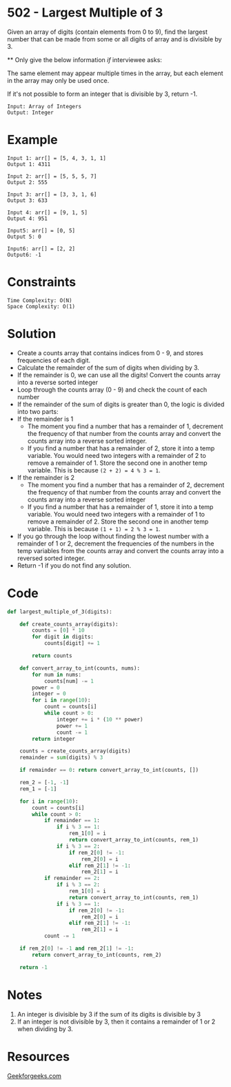 # 502 - Largest Multiple of 3

Given an array of digits (contain elements from 0 to 9), find the
largest number that can be made from some or all digits of array and is divisible
by 3.

** Only give the below information _if_ interviewee asks:

The same element may appear multiple times in the array, but each
element in the array may only be used once.

If it's not possible to form an integer that is divisible by 3, return -1.

```
Input: Array of Integers  
Output: Integer
```

# Example

```
Input 1: arr[] = [5, 4, 3, 1, 1]
Output 1: 4311

Input 2: arr[] = [5, 5, 5, 7]
Output 2: 555

Input 3: arr[] = [3, 3, 1, 6]
Output 3: 633

Input 4: arr[] = [9, 1, 5]
Output 4: 951

Input5: arr[] = [0, 5]
Output 5: 0

Input6: arr[] = [2, 2]
Output6: -1
```

# Constraints
```
Time Complexity: O(N)
Space Complexity: O(1)
```
# Solution

* Create a counts array that contains indices from 0 - 9, and stores frequencies
  of each digit.
* Calculate the remainder of the sum of digits when dividing by 3.
* If the remainder is 0, we can use all the digits! Convert the counts array into a reverse sorted integer
* Loop through the counts array (0 - 9) and check the count of each number
* If the remainder of the sum of digits is greater than 0, the logic is divided into two parts:
*   If the remainder is 1
    * The moment you find a number that has a remainder of 1, decrement the frequency of that
      number from the counts array and convert the counts array into a reverse sorted integer.
    * If you find a number that has a remainder of 2, store it into a temp variable. You would need
      two integers with a remainder of 2 to remove a remainder of 1. Store the second one in another temp variable.
      This is because `(2 + 2) = 4 % 3 = 1`.  
*   If the remainder is 2
    * The moment you find a number that has a remainder of 2, decrement the frequency of that
      number from the counts array and convert the counts array into a reverse sorted integer
    * If you find a number that has a remainder of 1, store it into a temp variable. You would need
      two integers with a remainder of 1 to remove a remainder of 2. Store the second one in another temp variable.
      This is because `(1 + 1) = 2 % 3 = 1`.  
* If you go through the loop without finding the lowest number with a remainder of 1 or 2, decrement the frequencies
  of the numbers in the temp variables from the counts array and convert the counts array into a reversed sorted integer.
* Return -1 if you do not find any solution.

# Code

```python
def largest_multiple_of_3(digits):

    def create_counts_array(digits):
        counts = [0] * 10
        for digit in digits:
            counts[digit] += 1

        return counts

    def convert_array_to_int(counts, nums):
        for num in nums:
            counts[num] -= 1
        power = 0
        integer = 0
        for i in range(10):
            count = counts[i]
            while count > 0:
                integer += i * (10 ** power)
                power += 1
                count -= 1
        return integer

    counts = create_counts_array(digits)
    remainder = sum(digits) % 3

    if remainder == 0: return convert_array_to_int(counts, [])

    rem_2 = [-1, -1]
    rem_1 = [-1]

    for i in range(10):
        count = counts[i]
        while count > 0:
            if remainder == 1:
                if i % 3 == 1:
                    rem_1[0] = i
                    return convert_array_to_int(counts, rem_1)
                if i % 3 == 2:
                    if rem_2[0] != -1:
                        rem_2[0] = i
                    elif rem_2[1] != -1:
                        rem_2[1] = i
            if remainder == 2:
                if i % 3 == 2:
                    rem_1[0] = i
                    return convert_array_to_int(counts, rem_1)
                if i % 3 == 1:
                    if rem_2[0] != -1:
                        rem_2[0] = i
                    elif rem_2[1] != -1:
                        rem_2[1] = i
            count -= 1

    if rem_2[0] != -1 and rem_2[1] != -1:
        return convert_array_to_int(counts, rem_2)

    return -1
```

# Notes

1. An integer is divisible by 3 if the sum of its digits is divisible by 3
2. If an integer is not divisible by 3, then it contains a remainder of 1 or 2 when dividing by 3.

# Resources

[Geekforgeeks.com](https://www.geeksforgeeks.org/find-largest-multiple-3-array-digits-set-2-time-o1-space/)
